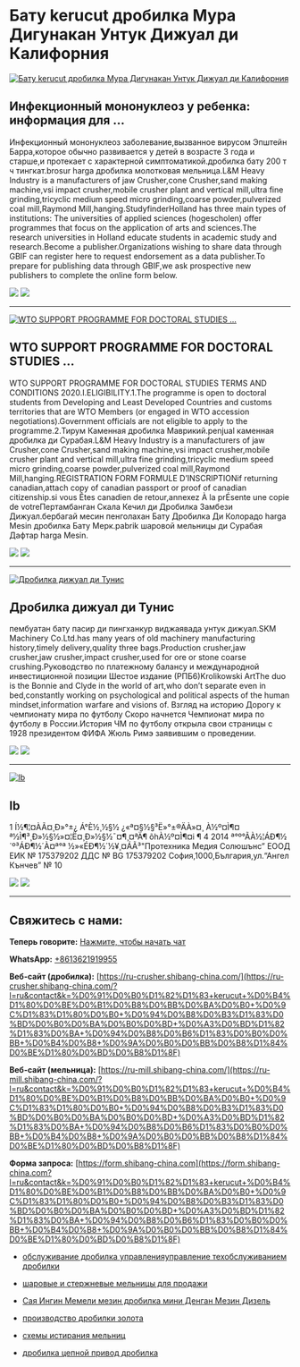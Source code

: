 # Бату kerucut дробилка Мура Дигунакан Унтук Дижуал ди Калифорния

<a href="https://swt.shibang-china.com/?l=ru&img&k=%D0%91%D0%B0%D1%82%D1%83+kerucut+%D0%B4%D1%80%D0%BE%D0%B1%D0%B8%D0%BB%D0%BA%D0%B0+%D0%9C%D1%83%D1%80%D0%B0+%D0%94%D0%B8%D0%B3%D1%83%D0%BD%D0%B0%D0%BA%D0%B0%D0%BD+%D0%A3%D0%BD%D1%82%D1%83%D0%BA+%D0%94%D0%B8%D0%B6%D1%83%D0%B0%D0%BB+%D0%B4%D0%B8+%D0%9A%D0%B0%D0%BB%D0%B8%D1%84%D0%BE%D1%80%D0%BD%D0%B8%D1%8F" target="_blank">![Бату kerucut дробилка Мура Дигунакан Унтук Дижуал ди Калифорния](http://static.shibang-china.com/all-800x300/1446.jpg)</a>

## Инфекционный мононуклеоз у ребенка: информация для …
Инфекционный мононуклеоз заболевание,вызванное вирусом Эпштейн Барра,которое обычно развивается у детей в возрасте 3 года и старше,и протекает с характерной симптоматикой.дробилка бату 200 т ч тингкат.brosur harga дробилка молотковая мельница.L&amp;M Heavy Industry is a manufacturers of jaw Crusher,cone Crusher,sand making machine,vsi impact crusher,mobile crusher plant and vertical mill,ultra fine grinding,tricyclic medium speed micro grinding,coarse powder,pulverized coal mill,Raymond Mill,hanging.StudyfinderHolland has three main types of institutions: The universities of applied sciences (hogescholen) offer programmes that focus on the application of arts and sciences.The research universities in Holland educate students in academic study and research.Become a publisher.Organizations wishing to share data through GBIF can register here to request endorsement as a data publisher.To prepare for publishing data through GBIF,we ask prospective new publishers to complete the online form below.


<a href="https://whatsapp.shibangsoft.com/WhatsApp.php" target="_blank" title="WhatsApp">![](http://static.shibang-china.com/icon/whatsapp.png)</a> <a href="https://swt.shibang-china.com/?l=ru&icon&k=%D0%91%D0%B0%D1%82%D1%83+kerucut+%D0%B4%D1%80%D0%BE%D0%B1%D0%B8%D0%BB%D0%BA%D0%B0+%D0%9C%D1%83%D1%80%D0%B0+%D0%94%D0%B8%D0%B3%D1%83%D0%BD%D0%B0%D0%BA%D0%B0%D0%BD+%D0%A3%D0%BD%D1%82%D1%83%D0%BA+%D0%94%D0%B8%D0%B6%D1%83%D0%B0%D0%BB+%D0%B4%D0%B8+%D0%9A%D0%B0%D0%BB%D0%B8%D1%84%D0%BE%D1%80%D0%BD%D0%B8%D1%8F" target="_blank">![](http://static.shibang-china.com/icon/chat-ru.png)</a>

---

<a href="https://swt.shibang-china.com/?l=ru&img&k=%D0%91%D0%B0%D1%82%D1%83+kerucut+%D0%B4%D1%80%D0%BE%D0%B1%D0%B8%D0%BB%D0%BA%D0%B0+%D0%9C%D1%83%D1%80%D0%B0+%D0%94%D0%B8%D0%B3%D1%83%D0%BD%D0%B0%D0%BA%D0%B0%D0%BD+%D0%A3%D0%BD%D1%82%D1%83%D0%BA+%D0%94%D0%B8%D0%B6%D1%83%D0%B0%D0%BB+%D0%B4%D0%B8+%D0%9A%D0%B0%D0%BB%D0%B8%D1%84%D0%BE%D1%80%D0%BD%D0%B8%D1%8F" target="_blank">![WTO SUPPORT PROGRAMME FOR DOCTORAL STUDIES …](http://static.shibang-china.com/all-800x300/905.jpg)</a>

## WTO SUPPORT PROGRAMME FOR DOCTORAL STUDIES …
WTO SUPPORT PROGRAMME FOR DOCTORAL STUDIES TERMS AND CONDITIONS 2020.I.ELIGIBILITY.1.The programme is open to doctoral students from Developing and Least Developed Countries and customs territories that are WTO Members (or engaged in WTO accession negotiations).Government officials are not eligible to apply to the programme.2.Тирум Каменная дробилка Маврикий.penjual каменная дробилка ди Сурабая.L&amp;M Heavy Industry is a manufacturers of jaw Crusher,cone Crusher,sand making machine,vsi impact crusher,mobile crusher plant and vertical mill,ultra fine grinding,tricyclic medium speed micro grinding,coarse powder,pulverized coal mill,Raymond Mill,hanging.REGISTRATION FORM FORMULE D’INSCRIPTIONif returning canadian,attach copy of canadian passport or proof of canadian citizenship.si vous &#202;tes canadien de retour,annexez &#192; la pr&#201;sente une copie de votreПертамбанган Скала Кечил ди Дробилка Замбези Дижуал.бербагай месин пенголахан Бату Дробилка Ди Колорадо harga Mesin дробилка Бату Мерк.pabrik шаровой мельницы ди Сурабая Дафтар harga Mesin.


<a href="https://whatsapp.shibangsoft.com/WhatsApp.php" target="_blank" title="WhatsApp">![](http://static.shibang-china.com/icon/whatsapp.png)</a> <a href="https://swt.shibang-china.com/?l=ru&icon&k=%D0%91%D0%B0%D1%82%D1%83+kerucut+%D0%B4%D1%80%D0%BE%D0%B1%D0%B8%D0%BB%D0%BA%D0%B0+%D0%9C%D1%83%D1%80%D0%B0+%D0%94%D0%B8%D0%B3%D1%83%D0%BD%D0%B0%D0%BA%D0%B0%D0%BD+%D0%A3%D0%BD%D1%82%D1%83%D0%BA+%D0%94%D0%B8%D0%B6%D1%83%D0%B0%D0%BB+%D0%B4%D0%B8+%D0%9A%D0%B0%D0%BB%D0%B8%D1%84%D0%BE%D1%80%D0%BD%D0%B8%D1%8F" target="_blank">![](http://static.shibang-china.com/icon/chat-ru.png)</a>

---

<a href="https://swt.shibang-china.com/?l=ru&img&k=%D0%91%D0%B0%D1%82%D1%83+kerucut+%D0%B4%D1%80%D0%BE%D0%B1%D0%B8%D0%BB%D0%BA%D0%B0+%D0%9C%D1%83%D1%80%D0%B0+%D0%94%D0%B8%D0%B3%D1%83%D0%BD%D0%B0%D0%BA%D0%B0%D0%BD+%D0%A3%D0%BD%D1%82%D1%83%D0%BA+%D0%94%D0%B8%D0%B6%D1%83%D0%B0%D0%BB+%D0%B4%D0%B8+%D0%9A%D0%B0%D0%BB%D0%B8%D1%84%D0%BE%D1%80%D0%BD%D0%B8%D1%8F" target="_blank">![Дробилка дижуал ди Тунис](http://static.shibang-china.com/all-800x300/1472.jpg)</a>

## Дробилка дижуал ди Тунис
пембуатан бату пасир ди пингханкур виджаявада унтук дижуал.SKM Machinery Co.Ltd.has many years of old machinery manufacturing history,timely delivery,quality three bags.Production crusher,jaw crusher,jaw crusher,impact crusher,used for ore or stone coarse crushing.Руководство по платежному балансу и международной инвестиционной позиции Шестое издание (РПБ6)Krolikowski ArtThe duo is the Bonnie and Clyde in the world of art,who don’t separate even in bed,constantly working on psychological and political aspects of the human mindset,information warfare and visions of. Взгляд на историю Дорогу к чемпионату мира по футболу Скоро начнется Чемпионат мира по футболу в России.История ЧМ по футболу открыла свои страницы с 1928 президентом ФИФА Жюль Римэ заявившим о проведении.


<a href="https://whatsapp.shibangsoft.com/WhatsApp.php" target="_blank" title="WhatsApp">![](http://static.shibang-china.com/icon/whatsapp.png)</a> <a href="https://swt.shibang-china.com/?l=ru&icon&k=%D0%91%D0%B0%D1%82%D1%83+kerucut+%D0%B4%D1%80%D0%BE%D0%B1%D0%B8%D0%BB%D0%BA%D0%B0+%D0%9C%D1%83%D1%80%D0%B0+%D0%94%D0%B8%D0%B3%D1%83%D0%BD%D0%B0%D0%BA%D0%B0%D0%BD+%D0%A3%D0%BD%D1%82%D1%83%D0%BA+%D0%94%D0%B8%D0%B6%D1%83%D0%B0%D0%BB+%D0%B4%D0%B8+%D0%9A%D0%B0%D0%BB%D0%B8%D1%84%D0%BE%D1%80%D0%BD%D0%B8%D1%8F" target="_blank">![](http://static.shibang-china.com/icon/chat-ru.png)</a>

---

<a href="https://swt.shibang-china.com/?l=ru&img&k=%D0%91%D0%B0%D1%82%D1%83+kerucut+%D0%B4%D1%80%D0%BE%D0%B1%D0%B8%D0%BB%D0%BA%D0%B0+%D0%9C%D1%83%D1%80%D0%B0+%D0%94%D0%B8%D0%B3%D1%83%D0%BD%D0%B0%D0%BA%D0%B0%D0%BD+%D0%A3%D0%BD%D1%82%D1%83%D0%BA+%D0%94%D0%B8%D0%B6%D1%83%D0%B0%D0%BB+%D0%B4%D0%B8+%D0%9A%D0%B0%D0%BB%D0%B8%D1%84%D0%BE%D1%80%D0%BD%D0%B8%D1%8F" target="_blank">![lb](http://static.shibang-china.com/all-800x300/98.jpg)</a>

## lb
1 &#205;&#189;&#182;&#166;&#164;&#192;&#195;&#164;&#184;&#208;&#187;&#176;&#177;&#191; &#193;&#176;&#200;&#189;&#184;&#189;&#167;&#189; &#191;&#171;&#170;&#164;&#167;&#189;&#167;&#179;&#203;&#187;&#176;&#177;&#174;&#196;&#192;&#187;&#164;&#184; &#192;&#189;&#186;&#164;&#204;&#182;&#164; &#170;&#189;&#204;&#182;&#179;&#184;&#208;&#187;&#189;&#167;&#189;&#187;&#164;&#166;&#203;&#164;&#184;&#208;&#187;&#189;&#167;&#189;&#175;&#164;&#182;&#184;&#164;&#170;&#196;&#182; &#245;h&#192;&#189;&#186;&#164;&#204;&#182;&#164;i &#182; 4 2014 &#170;&#176;&#186;&#176;&#195;&#192;&#189;&#166;&#193;&#208;&#182;&#189;&#180;&#186;&#179;&#193;&#208;&#182;&#189;&#180;&#192;&#164;&#170;&#176;&#170; &#189;&#187;&#171;&#201;&#208;&#182;&#189;&#180;&#189;&#165;&#184;&#164;&#193;&#195;&#179;&quot;Протехника Медия Сoлюшънс” ЕООД ЕИК № 175379202 ДДС № BG 175379202 София,1000,България,ул.“Ангел Кънчев” № 10

<a href="https://whatsapp.shibangsoft.com/WhatsApp.php" target="_blank" title="WhatsApp">![](http://static.shibang-china.com/icon/whatsapp.png)</a> <a href="https://swt.shibang-china.com/?l=ru&icon&k=%D0%91%D0%B0%D1%82%D1%83+kerucut+%D0%B4%D1%80%D0%BE%D0%B1%D0%B8%D0%BB%D0%BA%D0%B0+%D0%9C%D1%83%D1%80%D0%B0+%D0%94%D0%B8%D0%B3%D1%83%D0%BD%D0%B0%D0%BA%D0%B0%D0%BD+%D0%A3%D0%BD%D1%82%D1%83%D0%BA+%D0%94%D0%B8%D0%B6%D1%83%D0%B0%D0%BB+%D0%B4%D0%B8+%D0%9A%D0%B0%D0%BB%D0%B8%D1%84%D0%BE%D1%80%D0%BD%D0%B8%D1%8F" target="_blank">![](http://static.shibang-china.com/icon/chat-ru.png)</a>

---
## Свяжитесь с нами:

**Теперь говорите:** [Нажмите, чтобы начать чат](https://swt.shibang-china.com?l=ru&contact&k=%D0%91%D0%B0%D1%82%D1%83+kerucut+%D0%B4%D1%80%D0%BE%D0%B1%D0%B8%D0%BB%D0%BA%D0%B0+%D0%9C%D1%83%D1%80%D0%B0+%D0%94%D0%B8%D0%B3%D1%83%D0%BD%D0%B0%D0%BA%D0%B0%D0%BD+%D0%A3%D0%BD%D1%82%D1%83%D0%BA+%D0%94%D0%B8%D0%B6%D1%83%D0%B0%D0%BB+%D0%B4%D0%B8+%D0%9A%D0%B0%D0%BB%D0%B8%D1%84%D0%BE%D1%80%D0%BD%D0%B8%D1%8F)

**WhatsApp:**  [+8613621919955](https://whatsapp.shibangsoft.com/WhatsApp.php)

**Веб-сайт (дробилка):** [https://ru-crusher.shibang-china.com/](https://ru-crusher.shibang-china.com/?l=ru&contact&k=%D0%91%D0%B0%D1%82%D1%83+kerucut+%D0%B4%D1%80%D0%BE%D0%B1%D0%B8%D0%BB%D0%BA%D0%B0+%D0%9C%D1%83%D1%80%D0%B0+%D0%94%D0%B8%D0%B3%D1%83%D0%BD%D0%B0%D0%BA%D0%B0%D0%BD+%D0%A3%D0%BD%D1%82%D1%83%D0%BA+%D0%94%D0%B8%D0%B6%D1%83%D0%B0%D0%BB+%D0%B4%D0%B8+%D0%9A%D0%B0%D0%BB%D0%B8%D1%84%D0%BE%D1%80%D0%BD%D0%B8%D1%8F)

**Веб-сайт (мельница):** [https://ru-mill.shibang-china.com/](https://ru-mill.shibang-china.com/?l=ru&contact&k=%D0%91%D0%B0%D1%82%D1%83+kerucut+%D0%B4%D1%80%D0%BE%D0%B1%D0%B8%D0%BB%D0%BA%D0%B0+%D0%9C%D1%83%D1%80%D0%B0+%D0%94%D0%B8%D0%B3%D1%83%D0%BD%D0%B0%D0%BA%D0%B0%D0%BD+%D0%A3%D0%BD%D1%82%D1%83%D0%BA+%D0%94%D0%B8%D0%B6%D1%83%D0%B0%D0%BB+%D0%B4%D0%B8+%D0%9A%D0%B0%D0%BB%D0%B8%D1%84%D0%BE%D1%80%D0%BD%D0%B8%D1%8F)

**Форма запроса:** [https://form.shibang-china.com](https://form.shibang-china.com?l=ru&contact&k=%D0%91%D0%B0%D1%82%D1%83+kerucut+%D0%B4%D1%80%D0%BE%D0%B1%D0%B8%D0%BB%D0%BA%D0%B0+%D0%9C%D1%83%D1%80%D0%B0+%D0%94%D0%B8%D0%B3%D1%83%D0%BD%D0%B0%D0%BA%D0%B0%D0%BD+%D0%A3%D0%BD%D1%82%D1%83%D0%BA+%D0%94%D0%B8%D0%B6%D1%83%D0%B0%D0%BB+%D0%B4%D0%B8+%D0%9A%D0%B0%D0%BB%D0%B8%D1%84%D0%BE%D1%80%D0%BD%D0%B8%D1%8F)

* [обслуживание дробилка управленияуправление техобслуживанием дробилки](../123/%D0%BE%D0%B1%D1%81%D0%BB%D1%83%D0%B6%D0%B8%D0%B2%D0%B0%D0%BD%D0%B8%D0%B5%20%D0%B4%D1%80%D0%BE%D0%B1%D0%B8%D0%BB%D0%BA%D0%B0%20%D1%83%D0%BF%D1%80%D0%B0%D0%B2%D0%BB%D0%B5%D0%BD%D0%B8%D1%8F%D1%83%D0%BF%D1%80%D0%B0%D0%B2%D0%BB%D0%B5%D0%BD%D0%B8%D0%B5%20%D1%82%D0%B5%D1%85%D0%BE%D0%B1%D1%81%D0%BB%D1%83%D0%B6%D0%B8%D0%B2%D0%B0%D0%BD%D0%B8%D0%B5%D0%BC%20%D0%B4%D1%80%D0%BE%D0%B1%D0%B8%D0%BB%D0%BA%D0%B8.md)

* [шаровые и стержневые мельницы для продажи](../123/%D1%88%D0%B0%D1%80%D0%BE%D0%B2%D1%8B%D0%B5%20%D0%B8%20%D1%81%D1%82%D0%B5%D1%80%D0%B6%D0%BD%D0%B5%D0%B2%D1%8B%D0%B5%20%D0%BC%D0%B5%D0%BB%D1%8C%D0%BD%D0%B8%D1%86%D1%8B%20%D0%B4%D0%BB%D1%8F%20%D0%BF%D1%80%D0%BE%D0%B4%D0%B0%D0%B6%D0%B8.md)

* [Сая Ингин Мемели мезин дробилка мини Денган Мезин Дизель](../123/%D0%A1%D0%B0%D1%8F%20%D0%98%D0%BD%D0%B3%D0%B8%D0%BD%20%D0%9C%D0%B5%D0%BC%D0%B5%D0%BB%D0%B8%20%D0%BC%D0%B5%D0%B7%D0%B8%D0%BD%20%D0%B4%D1%80%D0%BE%D0%B1%D0%B8%D0%BB%D0%BA%D0%B0%20%D0%BC%D0%B8%D0%BD%D0%B8%20%D0%94%D0%B5%D0%BD%D0%B3%D0%B0%D0%BD%20%D0%9C%D0%B5%D0%B7%D0%B8%D0%BD%20%D0%94%D0%B8%D0%B7%D0%B5%D0%BB%D1%8C.md)

* [производство дробилки золота](../125/%D0%BF%D1%80%D0%BE%D0%B8%D0%B7%D0%B2%D0%BE%D0%B4%D1%81%D1%82%D0%B2%D0%BE%20%D0%B4%D1%80%D0%BE%D0%B1%D0%B8%D0%BB%D0%BA%D0%B8%20%D0%B7%D0%BE%D0%BB%D0%BE%D1%82%D0%B0.md)

* [схемы истирания мельниц](../121/%D1%81%D1%85%D0%B5%D0%BC%D1%8B%20%D0%B8%D1%81%D1%82%D0%B8%D1%80%D0%B0%D0%BD%D0%B8%D1%8F%20%D0%BC%D0%B5%D0%BB%D1%8C%D0%BD%D0%B8%D1%86.md)

* [дробилка цепной привод дробилка](../121/%D0%B4%D1%80%D0%BE%D0%B1%D0%B8%D0%BB%D0%BA%D0%B0%20%D1%86%D0%B5%D0%BF%D0%BD%D0%BE%D0%B9%20%D0%BF%D1%80%D0%B8%D0%B2%D0%BE%D0%B4%20%D0%B4%D1%80%D0%BE%D0%B1%D0%B8%D0%BB%D0%BA%D0%B0.md)